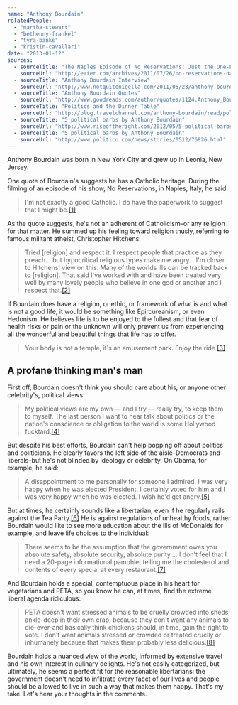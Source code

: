 ```yaml
---
name: "Anthony Bourdain"
relatedPeople:
  - "martha-stewart"
  - "bethenny-frankel"
  - "tyra-banks"
  - "kristin-cavallari"
date: "2013-01-12"
sources:
  - sourceTitle: "The Naples Episode of No Reservations: Just the One-Liners"
    sourceUrl: "http://eater.com/archives/2011/07/26/no-reservations-naples-italy.php"
  - sourceTitle: "Anthony Bourdain Interview"
    sourceUrl: "http://www.notquitenigella.com/2011/05/23/anthony-bourdain-interview-2/"
  - sourceTitle: "Anthony Bourdain Quotes"
    sourceUrl: "http://www.goodreads.com/author/quotes/1124.Anthony_Bourdain"
  - sourceTitle: "Politics and the Dinner Table"
    sourceUrl: "http://blog.travelchannel.com/anthony-bourdain/read/politics-and-the-dinner-table/"
  - sourceTitle: "5 political barbs by Anthony Bourdain"
    sourceUrl: "http://www.riseoftheright.com/2012/05/5-political-barbs-by-anthony-bourdain/"
  - sourceTitle: "5 political barbs by Anthony Bourdain"
    sourceUrl: "http://www.politico.com/news/stories/0512/76826.html"
---
```


Anthony Bourdain was born in New York City and grew up in Leonia, New Jersey.

One quote of Bourdain's suggests he has a Catholic heritage. During the filming of an episode of his show, No Reservations, in Naples, Italy, he said:

>I'm not exactly a good Catholic. I do have the paperwork to suggest that I might be.<a class="source-citation" href="#http://eater.com/archives/2011/07/26/no-reservations-naples-italy.php" title="The Naples Episode of No Reservations: Just the One-Liners">[1]</a>

As the quote suggests, he's not an adherent of Catholicism–or any religion for that matter. He summed up his feeling toward religion thusly, referring to famous militant atheist, Christopher Hitchens:

>Tried [religion] and respect it. I respect people that practice as they preach… but hypocritical religious types make me angry… I'm closer to Hitchens' view on this. Many of the worlds ills can be tracked back to [religion]. That said I've worked with and have been treated very well by many lovely people who believe in one god or another and I respect that.<a class="source-citation" href="#http://www.notquitenigella.com/2011/05/23/anthony-bourdain-interview-2/" title="Anthony Bourdain Interview">[2]</a>

If Bourdain does have a religion, or ethic, or framework of what is and what is not a good life, it would be something like Epircureanism, or even Hedonism. He believes life is to be enjoyed to the fullest and that fear of health risks or pain or the unknown will only prevent us from experiencing all the wonderful and beautiful things that life has to offer.

>Your body is not a temple, it's an amusement park. Enjoy the ride.<a class="source-citation" href="#http://www.goodreads.com/author/quotes/1124.Anthony_Bourdain" title="Anthony Bourdain Quotes">[3]</a>

## 

## A profane thinking man's man

First off, Bourdain doesn't think you should care about his, or anyone other celebrity's, political views:

>My political views are my own — and I try — really try, to keep them to myself. The last person I want to hear talk about politics or the nation's conscience or obligation to the world is some Hollywood fucktard.<a class="source-citation" href="#http://blog.travelchannel.com/anthony-bourdain/read/politics-and-the-dinner-table/" title="Politics and the Dinner Table">[4]</a>

But despite his best efforts, Bourdain can't help popping off about politics and politicians. He clearly favors the left side of the aisle–Democrats and liberals–but he's not blinded by ideology or celebrity. On Obama, for example, he said:

>A disappointment to me personally for someone I admired. I was very happy when he was elected President. I certainly voted for him and I was very happy when he was elected. I wish he'd get angry.<a class="source-citation" href="#http://www.riseoftheright.com/2012/05/5-political-barbs-by-anthony-bourdain/" title="5 political barbs by Anthony Bourdain">[5]</a>

But at times, he certainly sounds like a libertarian, even if he regularly rails against the Tea Party.<a class="source-citation" href="#http://www.riseoftheright.com/2012/05/5-political-barbs-by-anthony-bourdain/" title="5 political barbs by Anthony Bourdain">[6]</a> He is against regulations of unhealthy foods, rather Bourdain would like to see more education about the ills of McDonalds for example, and leave life choices to the individual:

>There seems to be the assumption that the government owes you absolute safety, absolute security, absolute purity.… I don't feel that I need a 20-page informational pamphlet telling me the cholesterol and contents of every special at every restaurant.<a class="source-citation" href="#http://www.politico.com/news/stories/0512/76826.html" title="5 political barbs by Anthony Bourdain">[7]</a>

And Bourdain holds a special, contemptuous place in his heart for vegetarians and PETA, so you know he can, at times, find the extreme liberal agenda ridiculous:

>PETA doesn't want stressed animals to be cruelly crowded into sheds, ankle-deep in their own crap, because they don't want any animals to die-ever-and basically think chickens should, in time, gain the right to vote. I don't want animals stressed or crowded or treated cruelly or inhumanely because that makes them probably less delicious.<a class="source-citation" href="#http://www.goodreads.com/author/quotes/1124.Anthony_Bourdain" title="Anthony Bourdain Quotes">[8]</a>

Bourdain holds a nuanced view of the world, informed by extensive travel and his own interest in culinary delights. He's not easily categorized, but ultimately, he seems a perfect fit for the reasonable libertarians: the government doesn't need to infiltrate every facet of our lives and people should be allowed to live in such a way that makes them happy. That's my take. Let's hear your thoughts in the comments.